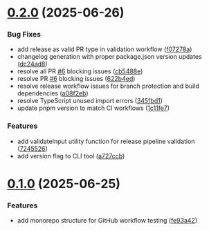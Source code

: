 # [0.2.0](https://github.com/aicd/aicd/compare/v0.1.0...v0.2.0) (2025-06-26)


### Bug Fixes

* add release as valid PR type in validation workflow ([f07278a](https://github.com/aicd/aicd/commit/f07278a379c969a1522812ab6fdb74b97c62838e))
* changelog generation with proper package.json version updates ([dc24ad8](https://github.com/aicd/aicd/commit/dc24ad8715b47d51cc4b0b7e0ee51f27ef885bb6))
* resolve all PR [#6](https://github.com/aicd/aicd/issues/6) blocking issues ([cb5488e](https://github.com/aicd/aicd/commit/cb5488ee04c349825055962422d7a74ce9c699df))
* resolve PR [#6](https://github.com/aicd/aicd/issues/6) blocking issues ([622b4ed](https://github.com/aicd/aicd/commit/622b4ed81d926201e1573389be3683937ed0097a))
* resolve release workflow issues for branch protection and build dependencies ([a08f2eb](https://github.com/aicd/aicd/commit/a08f2eb2f2d19dbd2396e94df2e39ee1950e79e4))
* resolve TypeScript unused import errors ([345fbd1](https://github.com/aicd/aicd/commit/345fbd13ec762c4350e354ad3b30ded63afc4797))
* update pnpm version to match CI workflows ([1c11fe7](https://github.com/aicd/aicd/commit/1c11fe7c36867cc68c053fd67d97e50a851841f1))


### Features

* add validateInput utility function for release pipeline validation ([7245526](https://github.com/aicd/aicd/commit/72455260ead4ff443b2097302d27d8adf329dbc3))
* add version flag to CLI tool ([a727ccb](https://github.com/aicd/aicd/commit/a727ccb6412b25fd5b4598460de32b7e413e1237))



# [0.1.0](https://github.com/aicd/aicd/compare/fe93a4218c90e68d3777f4fb6466efefd52ff5be...v0.1.0) (2025-06-25)


### Features

* add monorepo structure for GitHub workflow testing ([fe93a42](https://github.com/aicd/aicd/commit/fe93a4218c90e68d3777f4fb6466efefd52ff5be))



